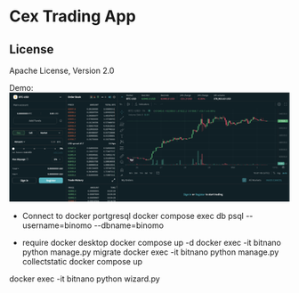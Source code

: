 # Cex Trading App

## License
Apache License, Version 2.0

Demo: 
<img src="./main.png" alt="Cex Trading App" />

* Connect to docker portgresql
docker compose exec db psql --username=binomo --dbname=binomo

* require docker desktop
docker compose up -d
docker exec -it bitnano python manage.py migrate
docker exec -it bitnano python manage.py collectstatic
docker compose up 

docker exec -it bitnano python wizard.py
